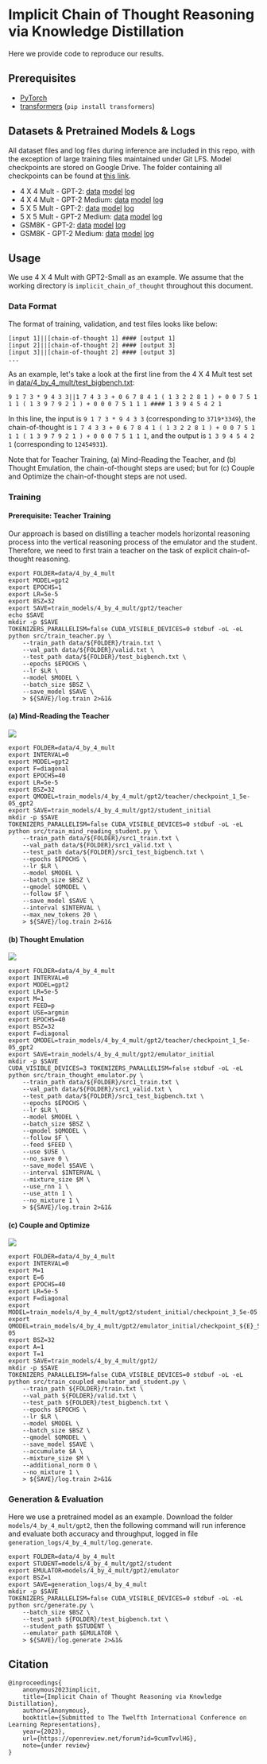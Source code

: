 # Implicit Chain of Thought Reasoning via Knowledge Distillation

Here we provide code to reproduce our results.

## Prerequisites

* [PyTorch](https://pytorch.org/get-started/locally/)
* [transformers](https://github.com/huggingface/transformers) (`pip install transformers`)

## Datasets & Pretrained Models & Logs

All dataset files and log files during inference are included in this repo, with the exception of large training files maintained under Git LFS. Model checkpoints are stored on Google Drive. The folder containing all checkpoints can be found at [this link](https://drive.google.com/drive/folders/1Sclr5bmLZIUcktCaFAeWRTevRGLUwlC_?usp=drive_link).

* 4 X 4 Mult - GPT-2: [data](data/4_by_4_mult/) [model](https://drive.google.com/drive/folders/1Zp-PFwiHkwq0wuFScjN5R8jDdXdnQYQ_?usp=sharing) [log](logs/4_by_4_mult/gpt2/log.generate)
* 4 X 4 Mult - GPT-2 Medium: [data](data/4_by_4_mult/) [model](https://drive.google.com/drive/folders/1B0e67ifTSTTuUg0Sh-of5135Rh4KQ-2v?usp=sharing) [log](logs/4_by_4_mult/gpt2-medium/log.generate)
* 5 X 5 Mult - GPT-2: [data](data/5_by_5_mult/) [model](https://drive.google.com/drive/folders/1lHa2Xey8jJ3__RsYRhcOFHU7Xfqp7XTG?usp=sharing) [log](logs/5_by_5_mult/gpt2/log.generate)
* 5 X 5 Mult - GPT-2 Medium: [data](data/5_by_5_mult/) [model](https://drive.google.com/drive/folders/18dRIynq0j5EBOnKTpOPaLJWCoMBXZYTi?usp=sharing) [log](logs/5_by_5_mult/gpt2-medium/log.generate)
* GSM8K - GPT-2: [data](data/5_by_5_mult/) [model](https://drive.google.com/drive/folders/1aFBBcUr_vHtaDqgpU5A1ErEvrJyX-cEO?usp=sharing) [log](logs/gsm8k/gpt2/log.generate)
* GSM8K - GPT-2 Medium: [data](data/5_by_5_mult/) [model](https://drive.google.com/drive/folders/1zFXfwq5jDjgKpbUVafY5KC0LmJpYXjQK?usp=sharing) [log](logs/gsm8k/gpt2-medium/log.generate)

## Usage

We use 4 X 4 Mult with GPT2-Small as an example. We assume that the working directory is `implicit_chain_of_thought` throughout this document.

### Data Format

The format of training, validation, and test files looks like below:

```
[input 1]||[chain-of-thought 1] #### [output 1]
[input 2]||[chain-of-thought 2] #### [output 3]
[input 3]||[chain-of-thought 2] #### [output 3]
...
```

As an example, let's take a look at the first line from the 4 X 4 Mult test set in [data/4_by_4_mult/test_bigbench.txt](data/4_by_4_mult/test_bigbench.txt):

```
9 1 7 3 * 9 4 3 3||1 7 4 3 3 + 0 6 7 8 4 1 ( 1 3 2 2 8 1 ) + 0 0 7 5 1 1 1 ( 1 3 9 7 9 2 1 ) + 0 0 0 7 5 1 1 1 #### 1 3 9 4 5 4 2 1
```

In this line, the input is `9 1 7 3 * 9 4 3 3` (corresponding to `3719*3349`), the chain-of-thought is `1 7 4 3 3 + 0 6 7 8 4 1 ( 1 3 2 2 8 1 ) + 0 0 7 5 1 1 1 ( 1 3 9 7 9 2 1 ) + 0 0 0 7 5 1 1 1`, and the output is `1 3 9 4 5 4 2 1` (corresponding to `12454931`).

Note that for Teacher Training, (a) Mind-Reading the Teacher, and (b) Thought Emulation, the chain-of-thought steps are used; but for (c) Couple and Optimize the chain-of-thought steps are not used.

### Training

#### Prerequisite: Teacher Training

Our approach is based on distilling a teacher models horizontal reasoning process into the vertical reasoning process of the emulator and the student. Therefore, we need to first train a teacher on the task of explicit chain-of-thought reasoning.

```
export FOLDER=data/4_by_4_mult
export MODEL=gpt2
export EPOCHS=1
export LR=5e-5
export BSZ=32
export SAVE=train_models/4_by_4_mult/gpt2/teacher
echo $SAVE
mkdir -p $SAVE
TOKENIZERS_PARALLELISM=false CUDA_VISIBLE_DEVICES=0 stdbuf -oL -eL python src/train_teacher.py \
    --train_path data/${FOLDER}/train.txt \
    --val_path data/${FOLDER}/valid.txt \
    --test_path data/${FOLDER}/test_bigbench.txt \
    --epochs $EPOCHS \
    --lr $LR \
    --model $MODEL \
    --batch_size $BSZ \
    --save_model $SAVE \
    > ${SAVE}/log.train 2>&1&
```

#### (a) Mind-Reading the Teacher

![](imgs/training_illustration_a.png)

```
export FOLDER=data/4_by_4_mult
export INTERVAL=0
export MODEL=gpt2
export F=diagonal
export EPOCHS=40
export LR=5e-5
export BSZ=32
export QMODEL=train_models/4_by_4_mult/gpt2/teacher/checkpoint_1_5e-05_gpt2
export SAVE=train_models/4_by_4_mult/gpt2/student_initial
mkdir -p $SAVE
TOKENIZERS_PARALLELISM=false CUDA_VISIBLE_DEVICES=0 stdbuf -oL -eL python src/train_mind_reading_student.py \
    --train_path data/${FOLDER}/src1_train.txt \
    --val_path data/${FOLDER}/src1_valid.txt \
    --test_path data/${FOLDER}/src1_test_bigbench.txt \
    --epochs $EPOCHS \
    --lr $LR \
    --model $MODEL \
    --batch_size $BSZ \
    --qmodel $QMODEL \
    --follow $F \
    --save_model $SAVE \
    --interval $INTERVAL \
    --max_new_tokens 20 \
    > ${SAVE}/log.train 2>&1&
```

#### (b) Thought Emulation

![](imgs/training_illustration_b.png)

```
export FOLDER=data/4_by_4_mult
export INTERVAL=0
export MODEL=gpt2
export LR=5e-5
export M=1
export FEED=p
export USE=argmin
export EPOCHS=40
export BSZ=32
export F=diagonal
export QMODEL=train_models/4_by_4_mult/gpt2/teacher/checkpoint_1_5e-05_gpt2
export SAVE=train_models/4_by_4_mult/gpt2/emulator_initial
mkdir -p $SAVE
CUDA_VISIBLE_DEVICES=3 TOKENIZERS_PARALLELISM=false stdbuf -oL -eL python src/train_thought_emulator.py \
    --train_path data/${FOLDER}/src1_train.txt \
    --val_path data/${FOLDER}/src1_valid.txt \
    --test_path data/${FOLDER}/src1_test_bigbench.txt \
    --epochs $EPOCHS \
    --lr $LR \
    --model $MODEL \
    --batch_size $BSZ \
    --qmodel $QMODEL \
    --follow $F \
    --feed $FEED \
    --use $USE \
    --no_save 0 \
    --save_model $SAVE \
    --interval $INTERVAL \
    --mixture_size $M \
    --use_rnn 1 \
    --use_attn 1 \
    --no_mixture 1 \
    > ${SAVE}/log.train 2>&1&
```

#### (c) Couple and Optimize

![](imgs/training_illustration_c.png)

```
export FOLDER=data/4_by_4_mult
export INTERVAL=0
export M=1
export E=6
export EPOCHS=40
export LR=5e-5
export F=diagonal
export MODEL=train_models/4_by_4_mult/gpt2/student_initial/checkpoint_3_5e-05
export QMODEL=train_models/4_by_4_mult/gpt2/emulator_initial/checkpoint_${E}_5e-05
export BSZ=32
export A=1
export T=1
export SAVE=train_models/4_by_4_mult/gpt2/
mkdir -p $SAVE
TOKENIZERS_PARALLELISM=false CUDA_VISIBLE_DEVICES=0 stdbuf -oL -eL python src/train_coupled_emulator_and_student.py \
    --train_path ${FOLDER}/train.txt \
    --val_path ${FOLDER}/valid.txt \
    --test_path ${FOLDER}/test_bigbench.txt \
    --epochs $EPOCHS \
    --lr $LR \
    --model $MODEL \
    --batch_size $BSZ \
    --qmodel $QMODEL \
    --save_model $SAVE \
    --accumulate $A \
    --mixture_size $M \
    --additional_norm 0 \
    --no_mixture 1 \
    > ${SAVE}/log.train 2>&1&
```

### Generation & Evaluation

Here we use a pretrained model as an example. Download the folder `models/4_by_4_mult/gpt2`, then the following command will run inference and evaluate both accuracy and throughput, logged in file `generation_logs/4_by_4_mult/log.generate`.

```
export FOLDER=data/4_by_4_mult
export STUDENT=models/4_by_4_mult/gpt2/student
export EMULATOR=models/4_by_4_mult/gpt2/emulator
export BSZ=1
export SAVE=generation_logs/4_by_4_mult
mkdir -p $SAVE
TOKENIZERS_PARALLELISM=false CUDA_VISIBLE_DEVICES=0 stdbuf -oL -eL python src/generate.py \
    --batch_size $BSZ \
    --test_path ${FOLDER}/test_bigbench.txt \
    --student_path $STUDENT \
    --emulator_path $EMULATOR \
    > ${SAVE}/log.generate 2>&1&
```

## Citation

```
@inproceedings{
    anonymous2023implicit,
    title={Implicit Chain of Thought Reasoning via Knowledge Distillation},
    author={Anonymous},
    booktitle={Submitted to The Twelfth International Conference on Learning Representations},
    year={2023},
    url={https://openreview.net/forum?id=9cumTvvlHG},
    note={under review}
}
```
